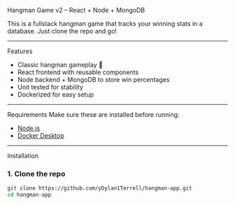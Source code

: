  Hangman Game v2  – React + Node + MongoDB

This is a fullstack hangman game that tracks your winning stats in a database. Just clone the repo and go!

---

 Features
- Classic hangman gameplay 🎯
- React frontend with reusable components
- Node backend + MongoDB to store win percentages
- Unit tested for stability
- Dockerized for easy setup

---

Requirements
Make sure these are installed before running:
- [Node.js](https://nodejs.org/)
- [Docker Desktop](https://www.docker.com/products/docker-desktop)

---

 Installation

### 1. Clone the repo
```bash
git clone https://github.com/yDylan1Terrell/hangman-app.git
cd hangman-app
